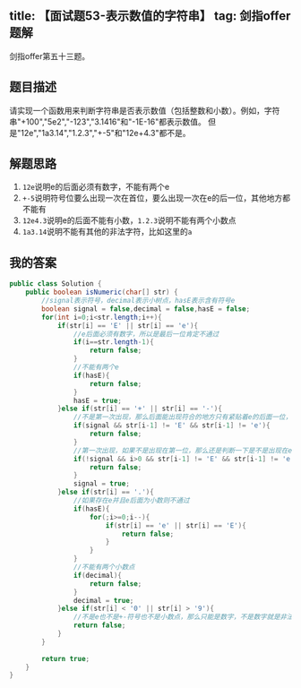 title: 【面试题53-表示数值的字符串】
tag: 剑指offer题解
---
剑指offer第五十三题。
<!-- more -->

## 题目描述

请实现一个函数用来判断字符串是否表示数值（包括整数和小数）。例如，字符串"+100","5e2","-123","3.1416"和"-1E-16"都表示数值。 但是"12e","1a3.14","1.2.3","+-5"和"12e+4.3"都不是。

## 解题思路

1. `12e`说明e的后面必须有数字，不能有两个e
2. `+-5`说明符号位要么出现一次在首位，要么出现一次在e的后一位，其他地方都不能有
3. `12e4.3`说明e的后面不能有小数，`1.2.3`说明不能有两个小数点
4. `1a3.14`说明不能有其他的非法字符，比如这里的`a`

## 我的答案


```java
public class Solution {
    public boolean isNumeric(char[] str) {
        //signal表示符号，decimal表示小树点，hasE表示含有符号e
        boolean signal = false,decimal = false,hasE = false;
        for(int i=0;i<str.length;i++){
            if(str[i] == 'E' || str[i] == 'e'){
                //e后面必须有数字，所以是最后一位肯定不通过
                if(i==str.length-1){
                    return false;
                }
                //不能有两个e
                if(hasE){
                    return false;
                }
                hasE = true;
            }else if(str[i] == '+' || str[i] == '-'){
                //不是第一次出现，那么后面能出现符合的地方只有紧贴着e的后面一位，不是则不通过
                if(signal && str[i-1] != 'E' && str[i-1] != 'e'){
                    return false;
                }
                //第一次出现，如果不是出现在第一位，那么还是判断一下是不是出现在e的后面一位
                if(!signal && i>0 && str[i-1] != 'E' && str[i-1] != 'e'){
                    return false;
                }
                signal = true;
            }else if(str[i] == '.'){
                //如果存在e并且e后面为小数则不通过
                if(hasE){
                    for(;i>=0;i--){
                        if(str[i] == 'e' || str[i] == 'E'){
                            return false;
                        }
                    }
                }
                //不能有两个小数点
                if(decimal){
                    return false;
                }
                decimal = true;
            }else if(str[i] < '0' || str[i] > '9'){
                //不是e也不是+-符号也不是小数点，那么只能是数字，不是数字就是非法的字符
                return false;
            }
        }
        
        return true;
    }
}
```
